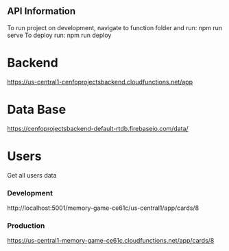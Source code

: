 ## API Information
To run project on development, navigate to function folder and run: npm run serve
To deploy run: npm run deploy

# Backend
https://us-central1-cenfoprojectsbackend.cloudfunctions.net/app

# Data Base
https://cenfoprojectsbackend-default-rtdb.firebaseio.com/data/

# Users
Get all users data

### Development
http://localhost:5001/memory-game-ce61c/us-central1/app/cards/8

### Production
https://us-central1-memory-game-ce61c.cloudfunctions.net/app/cards/8
